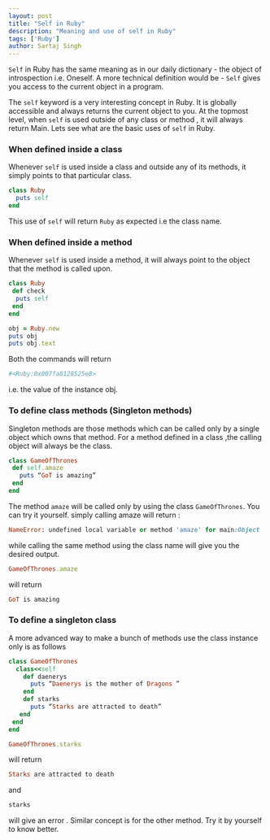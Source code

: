 ```yaml
---
layout: post
title: "Self in Ruby"
description: "Meaning and use of self in Ruby"
tags: ['Ruby']
author: Sartaj Singh
---
```


`Self` in Ruby has the same meaning as in our daily dictionary - the object of introspection i.e. Oneself. A more technical definition would be -
 `Self` gives you access to the current object in a program. 

The `self` keyword is a very interesting concept in Ruby. It is globally accessible and always returns the current object to you. At the topmost level, when `self` is used outside of any class or method , it will always return Main. Lets see what are the basic uses of `self` in Ruby. 



### When defined inside a class

Whenever `self` is used inside a class and outside any of its methods, it simply points to that particular class.

~~~ Ruby
class Ruby
  puts self
end
~~~

This use of `self` will return `Ruby` as expected i.e the class name.



### When defined inside a method
Whenever `self` is used inside a method, it will always point to the object that the method is called upon.

~~~ ruby
class Ruby
 def check
  puts self
 end 
end
~~~
~~~ ruby
obj = Ruby.new
puts obj
puts obj.text
~~~

Both the commands will return 

~~~ ruby 
#<Ruby:0x007fa8128525e8>
~~~
 i.e. the value of the instance obj.



### To define class methods (Singleton methods)

Singleton methods are those methods which can be called only by a single object which owns that method. For a method defined in a class ,the calling object will always be the class.

~~~ ruby
class GameOfThrones
 def self.amaze
   puts “GoT is amazing”
 end
end
~~~

The method `amaze` will be called only by using the class `GameOfThrones`. You can try it yourself.
simply calling amaze  will return :

~~~ ruby
NameError: undefined local variable or method 'amaze' for main:Object 
~~~

while calling the same method using the class name will give you the
desired output.

~~~ ruby
GameOfThrones.amaze
~~~

will return

~~~ ruby
GoT is amazing
~~~



### To define a singleton class
A more advanced way to make a bunch of methods use the class instance only is as follows

~~~ ruby
class GameOfThrones
  class<<self
    def daenerys
      puts “Daenerys is the mother of Dragons ”
    end
    def starks
      puts “Starks are attracted to death”
   end
 end
end
~~~

~~~ ruby 
GameOfThrones.starks
~~~
 will return

~~~ Ruby
Starks are attracted to death
~~~

and
 
~~~ ruby
starks
~~~
 will give an error . Similar concept is for the other method. Try it by yourself to know better.
